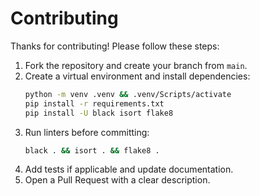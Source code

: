 # Contributing

Thanks for contributing! Please follow these steps:

1. Fork the repository and create your branch from `main`.
2. Create a virtual environment and install dependencies:
   ```bash
   python -m venv .venv && .venv/Scripts/activate
   pip install -r requirements.txt
   pip install -U black isort flake8
   ```
3. Run linters before committing:
   ```bash
   black . && isort . && flake8 .
   ```
4. Add tests if applicable and update documentation.
5. Open a Pull Request with a clear description.